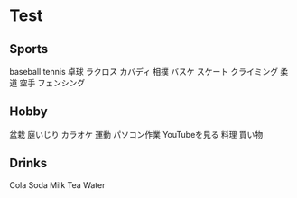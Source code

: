 # Test

## Sports
baseball
tennis
卓球
ラクロス
カバディ
相撲
バスケ
スケート
クライミング
柔道
空手
フェンシング


## Hobby
盆栽
庭いじり
カラオケ
運動
パソコン作業
YouTubeを見る
料理
買い物


## Drinks
Cola
Soda
Milk
Tea
Water


